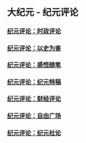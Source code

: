 ## 大纪元 - 纪元评论

#### [纪元评论：时政评论](indexes/nsc1025/README.md?05120330)
#### [纪元评论：以史为鉴](indexes/nsc1028/README.md?05120330)
#### [纪元评论：感悟随笔](indexes/nsc1035/README.md?05120330)
#### [纪元评论：纪元特稿](indexes/nsc424/README.md?05120330)
#### [纪元评论：财经评论](indexes/nsc1026/README.md?05120330)
#### [纪元评论：自由广场](indexes/nsc993/README.md?05120330)
#### [纪元评论：纪元社论](indexes/nsc422/README.md?05120330)
